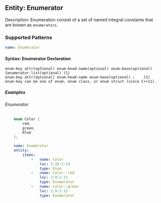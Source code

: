## Entity:  Enumerator

Description: Enumeration consist of a set of named integral constants that are known as `enumerators`.

### Supported Patterns

```yaml
name: Enumerator 
```
#### Syntax: Enumerator Declaration

```text
enum-key attr(optional) enum-head-name(optional) enum-base(optional) {enumerator-list(optional)	(1)	
enum-key attr(optional) enum-head-name enum-base(optional) ;	(2)	
enum-key can be one of enum, enum class, or enum struct (since C++11).
```

##### Examples

###### Enumerator

```cpp
    enum Color { 
        red, 
        green, 
        blue 
    };
```

```yaml
    name: Enumerator
    entity:
        items:
            -   name: Color
                loc: 1:10:1:14
                type: Enum
            -   name: Color::red
                loc: 2:9:2:11
                type: Enumerator
            -   name: Color::green
                loc: 2:9:2:12
                type: Enumerator
```
